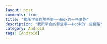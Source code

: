 ```yaml
---
layout: post
comments: true
title: "我所学会的那些事——Hook的一些套路"
description: "我所学会的那些事——Hook的一些套路"
category: Android
tags: [Android]
---
```


